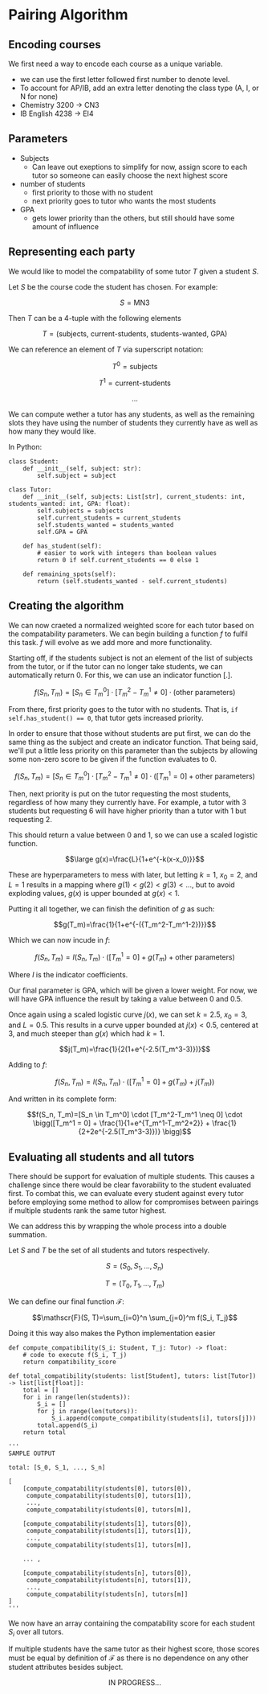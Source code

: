 # Pairing Algorithm

## Encoding courses

We first need a way to encode each course as a unique variable.
- we can use the first letter followed first number to denote level.
- To account for AP/IB, add an extra letter denoting the class type (A, I, or N for none)
- Chemistry 3200 $\rightarrow$ CN3
- IB English 4238 $\rightarrow$ EI4

## Parameters

- Subjects
  - Can leave out exeptions to simplify for now, assign score to each tutor so someone can easily choose the next highest score
- number of students
  - first priority to those with no student
  - next priority goes to tutor who wants the most students
- GPA
  - gets lower priority than the others, but still should have some amount of influence
 
## Representing each party

We would like to model the compatability of some tutor $T$ given a student $S$.

Let $S$ be the course code the student has chosen. For example:

$$S=\text{MN3}$$

Then $T$ can be a 4-tuple with the following elements

$$T=(\text{subjects, current-students, students-wanted, GPA})$$

We can reference an element of $T$ via superscript notation:

$$T^0=\text{subjects}$$

$$T^1=\text{current-students}$$

$$...$$

We can compute wether a tutor has any students, as well as the remaining slots they have using the number of students they currently have as well as how many they would like. 

In Python:

```
class Student:
    def __init__(self, subject: str):
        self.subject = subject

class Tutor:
    def __init__(self, subjects: List[str], current_students: int, students_wanted: int, GPA: float):
        self.subjects = subjects
        self.current_students = current_students
        self.students_wanted = students_wanted
        self.GPA = GPA

    def has_student(self):
        # easier to work with integers than boolean values
        return 0 if self.current_students == 0 else 1

    def remaining_spots(self):
        return (self.students_wanted - self.current_students)
```

## Creating the algorithm

We can now craeted a normalized weighted score for each tutor based on the compatability parameters. We can begin building a function $f$ to fulfil this task. $f$ will evolve as we add more and more functionality. 

Starting off, if the students subject is not an element of the list of subjects from the tutor, or if the tutor can no longer take students, we can automatically return 0. For this, we can use an indicator function [.]. 

$$f(S_n, T_m)=[S_n \in T_m^0] \cdot [T_m^2-T_m^1 \neq 0] \cdot (\text{other parameters})$$

From there, first priority goes to the tutor with no students. That is, `if self.has_student() == 0`, that tutor gets increased priority.

In order to ensure that those without students are put first, we can do the same thing as the subject and create an indicator function. That being said, we'll put a little less priority on this parameter than the subjects by allowing some non-zero score to be given if the function evaluates to 0. 

$$f(S_n, T_m)=[S_n \in T_m^0] \cdot [T_m^2-T_m^1 \neq 0] \cdot \big([T_m^1 = 0] + \text{other parameters}\big)$$

Then, next priority is put on the tutor requesting the most students, regardless of how many they currently have. For example, a tutor with 3 students but requesting 6 will have higher priority than a tutor with 1 but requesting 2. 

This should return a value between 0 and 1, so we can use a scaled logistic function. 

$$\large g(x)=\frac{L}{1+e^{-k(x-x_0)}}$$

These are hyperparameters to mess with later, but letting $k=1$, $x_0=2$, and $L=1$ results in a mapping where $g(1) < g(2) < g(3) < ...$, but to avoid exploding values, $g(x)$ is upper bounded at $g(x) < 1$.

Putting it all together, we can finish the definition of $g$ as such:

$$g(T_m)=\frac{1}{1+e^{-({T_m^2-T_m^1-2})}}$$

Which we can now incude in $f$:

$$f(S_n, T_m)= I(S_n, T_m) \cdot \big([T_m^1 = 0] + g(T_m) + \text{other parameters}\big)$$

Where $I$ is the indicator coefficients.

Our final parameter is GPA, which will be given a lower weight. For now, we will have GPA influence the result by taking a value between 0 and 0.5.

Once again using a scaled logistic curve $j(x)$, we can set $k=2.5$, $x_0=3$, and $L=0.5$. This results in a curve upper bounded at $j(x) < 0.5$, centered at 3, and much steeper than $g(x)$ which had $k=1$. 

$$j(T_m)=\frac{1}{2(1+e^{-2.5(T_m^3-3)})}$$

Adding to $f$:

$$f(S_n, T_m)= I(S_n, T_m) \cdot \big([T_m^1 = 0] + g(T_m) + j(T_m)\big)$$

And written in its complete form:

$$f(S_n, T_m)=[S_n \in T_m^0] \cdot [T_m^2-T_m^1 \neq 0] \cdot \bigg([T_m^1 = 0] + \frac{1}{1+e^{T_m^1-T_m^2+2}} + \frac{1}{2+2e^{-2.5(T_m^3-3)})} \bigg)$$

## Evaluating all students and all tutors

There should be support for evaluation of multiple students. This causes a challenge since there would be clear favorability to the student evaluated first. To combat this, we can evaluate every student against every tutor before employing some method to allow for compromises between pairings if multiple students rank the same tutor highest. 

We can address this by wrapping the whole process into a double summation. 

Let $S$ and $T$ be the set of all students and tutors respectively. 

$$S=(S_0, S_1, \ldots, S_n)$$

$$T=(T_0, T_1, \ldots, T_m)$$

We can define our final function $\mathscr{F}$:

$$\mathscr{F}(S, T)=\sum_{i=0}^n \sum_{j=0}^m f(S_i, T_j)$$

Doing it this way also makes the Python implementation easier

```
def compute_compatibility(S_i: Student, T_j: Tutor) -> float:
    # code to execute f(S_i, T_j)
    return compatibility_score

def total_compatibility(students: list[Student], tutors: list[Tutor]) -> list[list[float]]:
    total = []
    for i in range(len(students)):
        S_i = []
        for j in range(len(tutors)):
            S_i.append(compute_compatibility(students[i], tutors[j]))
        total.append(S_i)
    return total

'''
SAMPLE OUTPUT

total: [S_0, S_1, ..., S_n]

[
    [compute_compatability(students[0], tutors[0]),
     compute_compatability(students[0], tutors[1]),
     ...,
     compute_compatability(students[0], tutors[m]],

    [compute_compatability(students[1], tutors[0]),
     compute_compatability(students[1], tutors[1]),
     ...,
     compute_compatability(students[1], tutors[m]],

    ... ,

    [compute_compatability(students[n], tutors[0]),
     compute_compatability(students[n], tutors[1]),
     ...,
     compute_compatability(students[n], tutors[m]]
]
'''
```

We now have an array containing the compatability score for each student $S_i$ over all tutors. 

If multiple students have the same tutor as their highest score, those scores must be equal by definition of $\mathscr{F}$ as there is no dependence on any other student attributes besides subject.

$$\text{IN PROGRESS...}$$
